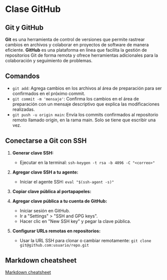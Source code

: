 # Clase GitHub

## Git y GitHub
**Git** es una herramienta de control de versiones que permite rastrear cambios en archivos y colaborar en proyectos de software de manera eficiente. **GitHub** es una plataforma en línea que facilita la gestión de repositorios Git de forma remota y ofrece herramientas adicionales para la colaboración y seguimiento de problemas.

## Comandos
- `git add`: Agrega cambios en los archivos al área de preparación para ser confirmados en el próximo commit.
- `git commit -m 'mensaje'`: Confirma los cambios en el área de preparación con un mensaje descriptivo que explica las modificaciones realizadas.
- `git push -u origin main`: Envía los commits confirmados al repositorio remoto llamado origin, en la rama main. Solo se tiene que escribir una vez.

## Conectarse a Git con SSH

1. **Generar clave SSH:**
   - Ejecutar en la terminal: `ssh-keygen -t rsa -b 4096 -C "<correo>"`

2. **Agregar clave SSH a tu agente:**
   - Iniciar el agente SSH: `eval "$(ssh-agent -s)"`

3. **Copiar clave pública al portapapeles:**

4. **Agregar clave pública a tu cuenta de GitHub:**
   - Iniciar sesión en GitHub.
   - Ir a "Settings" > "SSH and GPG keys".
   - Hacer clic en "New SSH key" y pegar la clave pública.

5. **Configurar URLs remotas en repositorios:**
   - Usar la URL SSH para clonar o cambiar remotamente: `git clone git@github.com:usuario/repo.git`
  

## Markdown cheatsheet
[Markdown cheatsheet](https://www.markdownguide.org/cheat-sheet)

